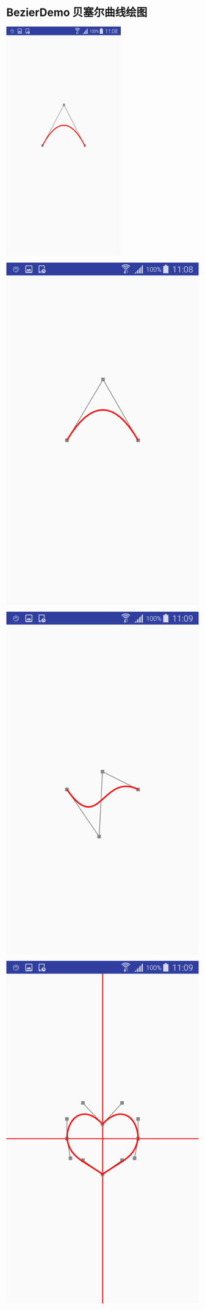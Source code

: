 # BezierDemo 贝塞尔曲线绘图

<img src="https://github.com/881205wzs/BezierDemo/raw/master/default_1.png" width="300" height="600"/>

![](https://github.com/881205wzs/BezierDemo/raw/master/default_1.png)

![](https://github.com/881205wzs/BezierDemo/raw/master/default_2.png)

![](https://github.com/881205wzs/BezierDemo/raw/master/default_3.png)

